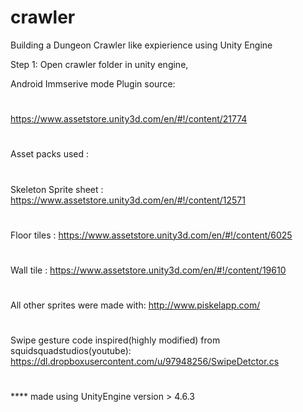 # crawler
Building a Dungeon Crawler like expierience using Unity Engine

Step 1: Open crawler folder in unity engine,






Android Immserive mode Plugin source: 
#
https://www.assetstore.unity3d.com/en/#!/content/21774
#
Asset packs used :
#
Skeleton Sprite sheet : https://www.assetstore.unity3d.com/en/#!/content/12571
#
Floor tiles : https://www.assetstore.unity3d.com/en/#!/content/6025
#
Wall tile   : https://www.assetstore.unity3d.com/en/#!/content/19610
#
All other sprites were made with: http://www.piskelapp.com/
#
Swipe gesture code inspired(highly modified) from squidsquadstudios(youtube): https://dl.dropboxusercontent.com/u/97948256/SwipeDetctor.cs
#
**** made using UnityEngine version > 4.6.3


